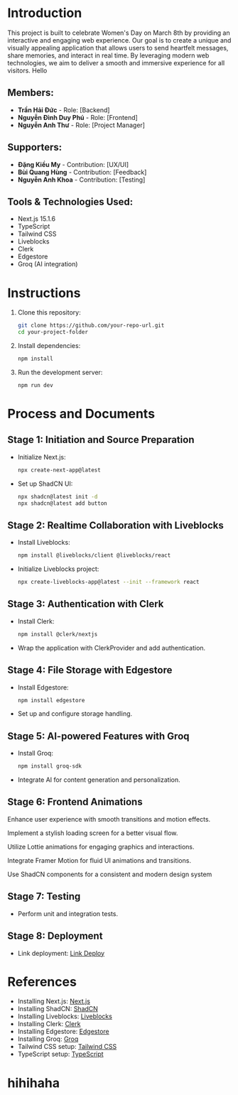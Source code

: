 # Introduction

This project is built to celebrate Women's Day on March 8th by providing an interactive and engaging web experience. Our goal is to create a unique and visually appealing application that allows users to send heartfelt messages, share memories, and interact in real time. By leveraging modern web technologies, we aim to deliver a smooth and immersive experience for all visitors.
Hello
## Members:

- **Trần Hải Đức** - Role: [Backend]
- **Nguyễn Đình Duy Phú** - Role: [Frontend]
- **Nguyễn Anh Thư** - Role: [Project Manager]

## Supporters:

- **Đặng Kiều My** - Contribution: [UX/UI]
- **Bùi Quang Hùng** - Contribution: [Feedback]
- **Nguyễn Anh Khoa** - Contribution: [Testing]

## Tools & Technologies Used:

- Next.js 15.1.6
- TypeScript
- Tailwind CSS
- Liveblocks
- Clerk
- Edgestore
- Groq (AI integration)

# Instructions

1. Clone this repository:
   ```bash
   git clone https://github.com/your-repo-url.git
   cd your-project-folder
   ```
2. Install dependencies:
   ```bash
   npm install
   ```
3. Run the development server:
   ```bash
   npm run dev
   ```

# Process and Documents

## Stage 1: Initiation and Source Preparation

- Initialize Next.js:
  ```bash
  npx create-next-app@latest
  ```
- Set up ShadCN UI:
  ```bash
  npx shadcn@latest init -d
  npx shadcn@latest add button
  ```

## Stage 2: Realtime Collaboration with Liveblocks

- Install Liveblocks:
  ```bash
  npm install @liveblocks/client @liveblocks/react
  ```
- Initialize Liveblocks project:
  ```bash
  npx create-liveblocks-app@latest --init --framework react
  ```

## Stage 3: Authentication with Clerk

- Install Clerk:
  ```bash
  npm install @clerk/nextjs
  ```
- Wrap the application with ClerkProvider and add authentication.

## Stage 4: File Storage with Edgestore

- Install Edgestore:
  ```bash
  npm install edgestore
  ```
- Set up and configure storage handling.

## Stage 5: AI-powered Features with Groq

- Install Groq:
  ```bash
  npm install groq-sdk
  ```
- Integrate AI for content generation and personalization.

## Stage 6: Frontend Animations

Enhance user experience with smooth transitions and motion effects.

Implement a stylish loading screen for a better visual flow.

Utilize Lottie animations for engaging graphics and interactions.

Integrate Framer Motion for fluid UI animations and transitions.

Use ShadCN components for a consistent and modern design system

## Stage 7: Testing

- Perform unit and integration tests.

## Stage 8: Deployment

- Link deployment: [Link Deploy](https://83test-git-featrealtime-happyduckcoders-projects.vercel.app/)

# References

- Installing Next.js: [Next.js](https://nextjs.org/docs)
- Installing ShadCN: [ShadCN](https://ui.shadcn.com/)
- Installing Liveblocks: [Liveblocks](https://liveblocks.io/docs)
- Installing Clerk: [Clerk](https://clerk.com/docs)
- Installing Edgestore: [Edgestore](https://edgestore.dev/docs)
- Installing Groq: [Groq](https://groq.com/docs)
- Tailwind CSS setup: [Tailwind CSS](https://tailwindcss.com/docs/installation)
- TypeScript setup: [TypeScript](https://www.typescriptlang.org/docs/)

# hihihaha
